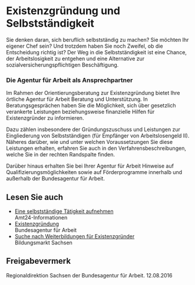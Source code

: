 # Existenzgründung und Selbstständigkeit

Sie denken daran, sich beruflich selbstständig zu machen? Sie möchten Ihr eigener Chef sein? Und trotzdem haben Sie noch Zweifel, ob die Entscheidung richtig ist? Der Weg in die Selbstständigkeit ist eine Chance, der Arbeitslosigkeit zu entgehen und eine Alternative zur sozialversicherungspflichtigen Beschäftigung.

### Die Agentur für Arbeit als Ansprechpartner

Im Rahmen der Orientierungsberatung zur Existenzgründung bietet Ihre örtliche Agentur für Arbeit Beratung und Unterstützung. In Beratungsgesprächen haben Sie die Möglichkeit, sich über gesetzlich verankerte Leistungen beziehungsweise finanzielle Hilfen für Existenzgründer zu informieren.

Dazu zählen insbesondere der Gründungszuschuss und Leistungen zur Eingliederung von Selbstständigen (für Empfänger von Arbeitslosengeld II). Näheres darüber, wie und unter welchen Voraussetzungen Sie diese Leistungen erhalten, erfahren Sie auch in den Verfahrensbeschreibungen, welche Sie in der rechten Randspalte finden.

Darüber hinaus erhalten Sie bei Ihrer Agentur für Arbeit Hinweise auf Qualifizierungsmöglichkeiten sowie auf Förderprogramme innerhalb und außerhalb der Bundesagentur für Arbeit.

## Lesen Sie auch

* [Eine selbstständige Tätigkeit aufnehmen](https://amt24dev.sachsen.de/zufi/lebenslagen/5000154)  
  Amt24-Informationen
* [Existenzgründung](https://www.arbeitsagentur.de/arbeitslos-arbeit-finden/existenzgruendung-und-sonderprogramme "Existenzgründung, Agentur für Arbeit")  
  Bundesagentur für Arbeit
* [Suche nach Weiterbildungen für Existenzgründer](http://www.bildungsmarkt-sachsen.de/interaktiv/search/listing/Existenzgr%C3%BCnder/-/weiterbildung-2/allgemeine-weiterbildung-1--berufliche-weiterbildung-15--umschulung-5--reha-massnahme-8)  
  Bildungsmarkt Sachsen

## Freigabevermerk

Regionaldirektion Sachsen der Bundesagentur für Arbeit. 12.08.2016
